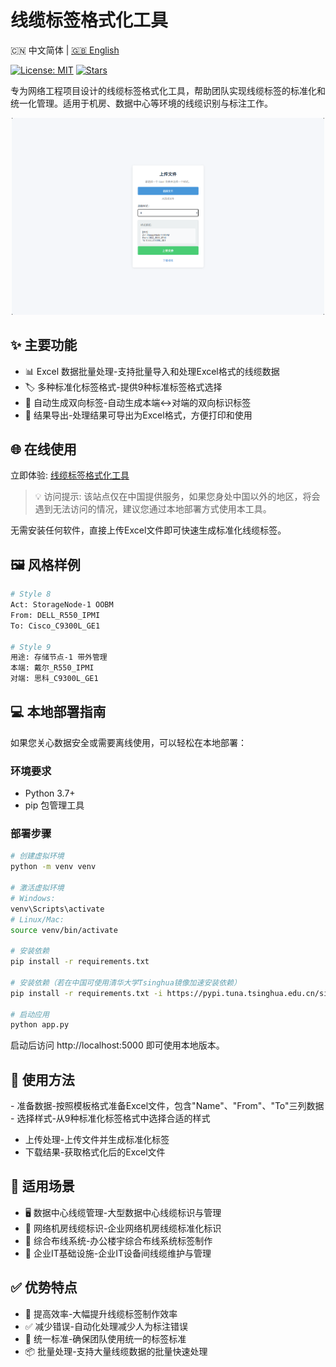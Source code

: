 # 线缆标签格式化工具
<p align="left">🇨🇳 中文简体  |  <a title="English" href="README_en.md">🇬🇧 English</a>
  
<a href="https://www.gnu.org/licenses/gpl-3.0.html#license-text"><img src="https://img.shields.io/github/license/hz157/cable-label" alt="License: MIT"></a>
<a href="https://github.com/hz157/cable-label"><img src="https://img.shields.io/github/stars/hz157/cable-label" alt="Stars"></a> 
</p>

专为网络工程项目设计的线缆标签格式化工具，帮助团队实现线缆标签的标准化和统一化管理。适用于机房、数据中心等环境的线缆识别与标注工作。

<p align="center"><img src= "./docs/img1.png" width="500" /></p>

## ✨ 主要功能
- 📊 ​Excel 数据批量处理-支持批量导入和处理Excel格式的线缆数据
- 🏷️ ​多种标准化标签格式-提供9种标准标签格式选择
- 🔄 ​自动生成双向标签-自动生成本端↔对端的双向标识标签
- 💾 ​结果导出-处理结果可导出为Excel格式，方便打印和使用

## 🌐 在线使用
​立即体验: [线缆标签格式化工具](https://cable-label.bytesycn.cn) 
> 💡 ​访问提示: 该站点仅在中国提供服务，如果您身处中国以外的地区，将会遇到无法访问的情况，建议您通过本地部署方式使用本工具。

无需安装任何软件，直接上传Excel文件即可快速生成标准化线缆标签。

## 🖼️ 风格样例

``` bash
# Style 8
Act: StorageNode-1 OOBM
From: DELL_R550_IPMI
To: Cisco_C9300L_GE1

# Style 9
用途: 存储节点-1 带外管理
本端: 戴尔_R550_IPMI
对端: 思科_C9300L_GE1
```

## 💻 本地部署指南
如果您关心数据安全或需要离线使用，可以轻松在本地部署：

### 环境要求
- Python 3.7+
- pip 包管理工具

### 部署步骤
``` bash
# 创建虚拟环境
python -m venv venv

# 激活虚拟环境
# Windows:
venv\Scripts\activate
# Linux/Mac:
source venv/bin/activate

# 安装依赖
pip install -r requirements.txt

# 安装依赖（若在中国可使用清华大学Tsinghua镜像加速安装依赖）
pip install -r requirements.txt -i https://pypi.tuna.tsinghua.edu.cn/simple

# 启动应用
python app.py
```

启动后访问 http://localhost:5000 即可使用本地版本。

## 📖 使用方法
​- 准备数据-按照模板格式准备Excel文件，包含"Name"、"From"、"To"三列数据
​- 选择样式-从9种标准化标签格式中选择合适的样式
- ​上传处理-上传文件并生成标准化标签
- ​下载结果-获取格式化后的Excel文件

## 🏢 适用场景
- 🖥️ ​数据中心线缆管理-大型数据中心线缆标识与管理
- 📡 ​网络机房线缆标识-企业网络机房线缆标准化标识
- 🔌 ​综合布线系统-办公楼宇综合布线系统标签制作
- 🏢 ​企业IT基础设施-企业IT设备间线缆维护与管理

## ✅ 优势特点
- 🚀 ​提高效率-大幅提升线缆标签制作效率
- ✅ ​减少错误-自动化处理减少人为标注错误
- 🎯 ​统一标准-确保团队使用统一的标签标准
- 📦 ​批量处理-支持大量线缆数据的批量快速处理

